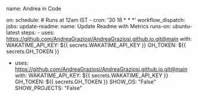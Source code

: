 <!--START_SECTION:waka-->
<!--END_SECTION:waka-->


name: Andrea in Code

on:
  schedule:
    # Runs at 12am IST
    - cron: '30 18 * * *'
  workflow_dispatch:
jobs:
  update-readme:
    name: Update Readme with Metrics
    runs-on: ubuntu-latest
    steps:
      - uses: https://github.com/AndreaGraziosi/AndreaGraziosi.github.io.git@main
        with:
          WAKATIME_API_KEY: ${{ secrets.WAKATIME_API_KEY }}
          GH_TOKEN: ${{ secrets.GH_TOKEN }}

- uses: https://github.com/AndreaGraziosi/AndreaGraziosi.github.io.git@main
        with:
          WAKATIME_API_KEY: ${{ secrets.WAKATIME_API_KEY }}
          GH_TOKEN: ${{ secrets.GH_TOKEN }}
          SHOW_OS: "False"
          SHOW_PROJECTS: "False"
